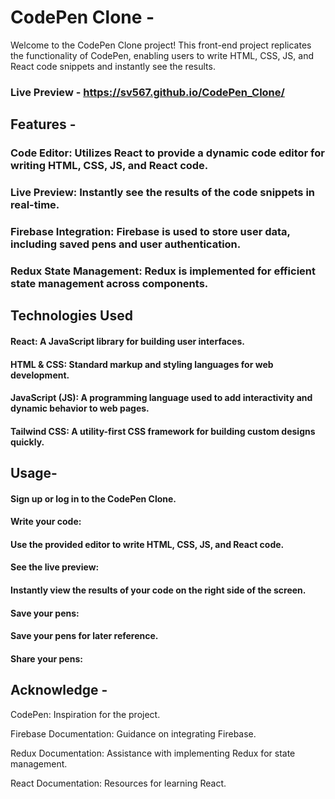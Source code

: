 # CodePen Clone -

Welcome to the CodePen Clone project! 
This front-end project replicates the functionality of CodePen, enabling users to write HTML, CSS, JS, and React code snippets and instantly see the results.

### Live Preview - https://sv567.github.io/CodePen_Clone/

## Features -

### Code Editor: Utilizes React to provide a dynamic code editor for writing HTML, CSS, JS, and React code.
### Live Preview: Instantly see the results of the code snippets in real-time.
### Firebase Integration: Firebase is used to store user data, including saved pens and user authentication.
### Redux State Management: Redux is implemented for efficient state management across components.



## Technologies Used
#### React: A JavaScript library for building user interfaces.
#### HTML & CSS: Standard markup and styling languages for web development.
#### JavaScript (JS): A programming language used to add interactivity and dynamic behavior to web pages.
#### Tailwind CSS: A utility-first CSS framework for building custom designs quickly.



## Usage-
#### Sign up or log in to the CodePen Clone.
#### Write your code:
#### Use the provided editor to write HTML, CSS, JS, and React code.
#### See the live preview:
#### Instantly view the results of your code on the right side of the screen.
####  Save your pens:
#### Save your pens for later reference.
#### Share your pens:


## Acknowledge -
CodePen: Inspiration for the project.

Firebase Documentation: Guidance on integrating Firebase.

Redux Documentation: Assistance with implementing Redux for state management.

React Documentation: Resources for learning React.
